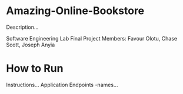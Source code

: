 # Amazing-Online-Bookstore
Description...

Software Engineering Lab Final Project
Members: Favour Olotu, Chase Scott, Joseph Anyia

# How to Run
Instructions... 
Application Endpoints
-names...
